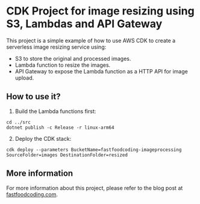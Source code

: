 ﻿# CDK Project for image resizing using S3, Lambdas and API Gateway

This project is a simple example of how to use AWS CDK to create a serverless image resizing service using:
- S3 to store the original and processed images.
- Lambda function to resize the images.
- API Gateway to expose the Lambda function as a HTTP API for image upload.

## How to use it?

1. Build the Lambda functions first:
```
cd ../src
dotnet publish -c Release -r linux-arm64
```

2. Deploy the CDK stack:
```
cdk deploy --parameters BucketName=fastfoodcoding-imageprocessing SourceFolder=images DestinationFolder=resized
```

## More information

For more information about this project, please refer to the blog post at [fastfoodcoding.com](https://fastfoodcoding.com/docs/aws/image-processing-and-resize/).

